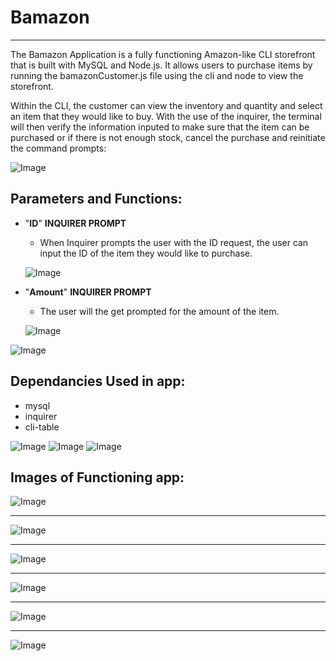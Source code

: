 # **Bamazon**
***
The Bamazon Application is a fully functioning Amazon-like CLI storefront that is built with MySQL and Node.js.  It allows users to purchase items by running the bamazonCustomer.js file using the cli and node to view the storefront. 

Within the CLI, the customer can view the inventory and quantity and select an item that they would like to buy. With the use of the inquirer, the terminal will then verify the information inputed to make sure that the item can be purchased or if there is not enough stock, cancel the purchase and reinitiate the command prompts:



![Image](https://i.imgur.com/AkJkVEs.png)



## Parameters and Functions:
  * "**ID**" **INQUIRER PROMPT**
      - When Inquirer prompts the user with the ID request, the user can input the ID of the item they would like to purchase. 

      ![Image](https://i.imgur.com/azywzsM.png)
      
  - "**Amount**" **INQUIRER PROMPT**
     - The user will the get prompted for the amount of the item. 

      ![Image](https://i.imgur.com/ZnhE9D5.png)


  ![Image](https://i.imgur.com/ytnxG6v.png)      
 
## Dependancies Used in app:

- mysql
- inquirer
- cli-table

![Image](https://i.imgur.com/kBOsDhp.png)
![Image](https://i.imgur.com/a8ZiJyE.png)
![Image](https://i.imgur.com/2ihoKhs.png)


## Images of Functioning app:

![Image](https://i.imgur.com/jvAJUxm.png)
***
![Image](https://i.imgur.com/nXorBJ7.png)
***
![Image](https://i.imgur.com/ytnxG6v.png)
***
![Image](https://i.imgur.com/Glzm0M0.png)
***
![Image](https://i.imgur.com/9dDhk2o.png)
***
![Image](https://i.imgur.com/zHSjwIh.png)




